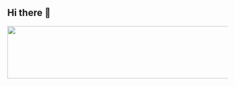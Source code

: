 ## Hi there 👋


<a href="https://github.com/devxb/gitanimals">
  <img
    src="https://render.gitanimals.org/lines/hyunjong-96"
    width="600"
    height="120"
  />
</a>
  

<!--
**hyunjong-96/hyunjong-96** is a ✨ _special_ ✨ repository because its `README.md` (this file) appears on your GitHub profile.

Here are some ideas to get you started:

- 🔭 I’m currently working on ...
- 🌱 I’m currently learning ...
- 👯 I’m looking to collaborate on ...
- 🤔 I’m looking for help with ...
- 💬 Ask me about ...
- 📫 How to reach me: ...
- 😄 Pronouns: ...
- ⚡ Fun fact: ...
-->
